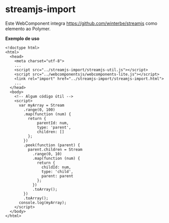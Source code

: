 # streamjs-import

Este WebComponent integra https://github.com/winterbe/streamjs como
elemento ao Polymer. 

__Exemplo de uso__ 

    <!doctype html>
    <html>
      <head>
        <meta charset="utf-8">
        ...
        <script src="../streamjs-import/streamjs-util.js"></script>
        <script src="../webcomponentsjs/webcomponents-lite.js"></script>
        <link rel="import" href="../streamjs-import/streamjs-import.html">
        ...
      </head>
      <body>
        <!-- Algum código útil -->
        <script>
          var myArray = Stream
            .range(0, 100)
            .map(function (num) {
              return {
                  parentId: num,
                  type: 'parent',
                  children: []
              };
            })
            .peek(function (parent) {
              parent.children = Stream
                .range(0, 10)
                .map(function (num) {
                  return {
                    childId: num,
                    type: 'child',
                    parent: parent
                  };
                })
                .toArray();
            })
            .toArray();
          console.log(myArray);
        </script>
      </body>
    </html>
    